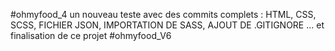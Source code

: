 #ohmyfood_4
un nouveau teste avec des commits complets : HTML, CSS, SCSS, FICHIER JSON, IMPORTATION DE SASS, AJOUT DE .GITIGNORE ...
et finalisation de ce projet
#ohmyfood_V6
